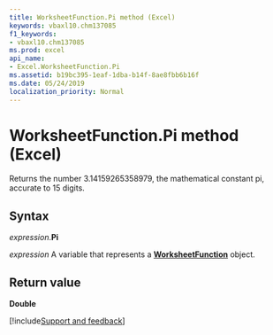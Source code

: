 ```yaml
---
title: WorksheetFunction.Pi method (Excel)
keywords: vbaxl10.chm137085
f1_keywords:
- vbaxl10.chm137085
ms.prod: excel
api_name:
- Excel.WorksheetFunction.Pi
ms.assetid: b19bc395-1eaf-1dba-b14f-8ae8fbb6b16f
ms.date: 05/24/2019
localization_priority: Normal
---
```



# WorksheetFunction.Pi method (Excel)

Returns the number 3.14159265358979, the mathematical constant pi, accurate to 15 digits.


## Syntax

_expression_.**Pi**

_expression_ A variable that represents a **[WorksheetFunction](Excel.WorksheetFunction.md)** object.


## Return value

**Double**




[!include[Support and feedback](~/includes/feedback-boilerplate.md)]

